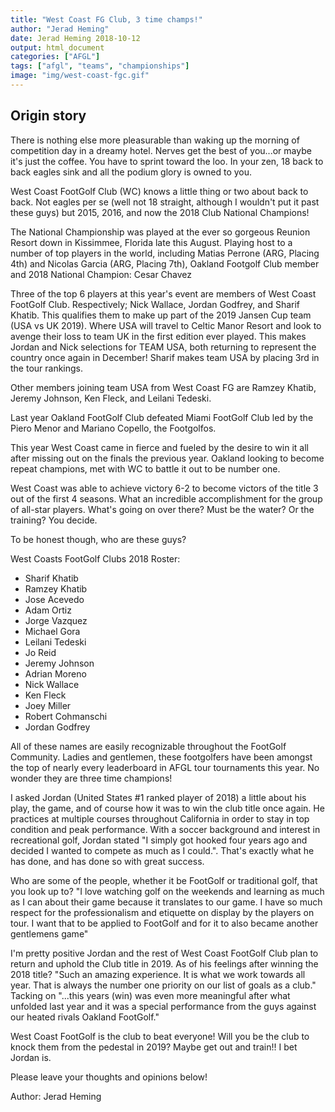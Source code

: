 ```yaml
---
title: "West Coast FG Club, 3 time champs!"
author: "Jerad Heming"
date: Jerad Heming 2018-10-12
output: html_document
categories: ["AFGL"]
tags: ["afgl", "teams", "championships"]
image: "img/west-coast-fgc.gif"
---
```



## Origin story
There is nothing else more pleasurable than waking up the morning of competition day in a dreamy hotel. Nerves get the best of you...or maybe it's just the coffee. You have to sprint toward the loo. In your zen, 18 back to back eagles sink and all the podium glory is owned to you.

West Coast FootGolf Club (WC) knows a little thing or two about back to back. Not eagles per se (well not 18 straight, although I wouldn't put it past these guys) but 2015, 2016, and now the 2018 Club National Champions!

The National Championship was played at the ever so gorgeous Reunion Resort down in Kissimmee, Florida late this August. Playing host to a number of top players in the world, including Matias Perrone (ARG, Placing 4th) and Nicolas Garcia (ARG, Placing 7th), Oakland Footgolf Club member and 2018 National Champion: Cesar Chavez

Three of the top 6 players at this year's event are members of West Coast FootGolf Club. Respectively; Nick Wallace, Jordan Godfrey, and Sharif Khatib. This qualifies them to make up part of the 2019 Jansen Cup team (USA vs UK 2019). Where USA will travel to Celtic Manor Resort and look to avenge their loss to team UK in the first edition ever played. This makes Jordan and Nick selections for TEAM USA, both returning to represent the country once again in December! Sharif makes team USA by placing 3rd in the tour rankings.

Other members joining team USA from West Coast FG are Ramzey Khatib, Jeremy Johnson, Ken Fleck, and Leilani Tedeski.  

Last year Oakland FootGolf Club defeated Miami FootGolf Club led by the Piero Menor and Mariano Copello, the Footgolfos.

This year West Coast came in fierce and fueled by the desire to win it all after missing out on the finals the previous year. Oakland looking to become repeat champions, met with WC to battle it out to be number one.

West Coast was able to achieve victory 6-2 to become victors of the title 3 out of the first 4 seasons. What an incredible accomplishment for the group of all-star players. What's going on over there? Must be the water? Or the training? You decide.

To be honest though, who are these guys? 

West Coasts FootGolf Clubs 2018 Roster:

- Sharif Khatib 
- Ramzey Khatib
- Jose Acevedo 
- Adam Ortiz
- Jorge Vazquez 
- Michael Gora 
- Leilani Tedeski 
- Jo Reid 
- Jeremy Johnson 
- Adrian Moreno
- Nick Wallace 
- Ken Fleck
- Joey Miller 
- Robert Cohmanschi
- Jordan Godfrey

All of these names are easily recognizable throughout the FootGolf Community. Ladies and gentlemen, these footgolfers have been amongst the top of nearly every leaderboard in AFGL tour tournaments this year. No wonder they are three time champions!

I asked Jordan (United States #1 ranked player of 2018) a little about his play, the game, and of course how it was to win the club title once again. He practices at multiple courses throughout California in order to stay in top condition and peak performance. With a soccer background and interest in recreational golf, Jordan stated "I simply got hooked four years ago and decided I wanted to compete as much as I could.". That's exactly what he has done, and has done so with great success. 

Who are some of the people, whether it be FootGolf or traditional golf, that you look up to? 
 "I love watching golf on the weekends and learning as much as I can about their game because it translates to our game. I have so much respect for the professionalism and etiquette on display by the players on tour. I want that to be applied to FootGolf and for it to also became another gentlemens game"

I'm pretty positive Jordan and the rest of West Coast FootGolf Club plan to return and uphold the Club title in 2019. As of his feelings after winning the 2018 title? 
"Such an  amazing experience. It is what we work towards all year. That is always the number one priority on our list of goals as a club." Tacking on "...this years (win) was even more meaningful after what unfolded last year and it was a special performance from the guys against our heated rivals Oakland FootGolf."

West Coast FootGolf is the club to beat everyone!
Will you be the club to knock them from the pedestal in 2019?
Maybe get out and train!! I bet Jordan is. 


Please leave your thoughts and opinions below!

Author: Jerad Heming


